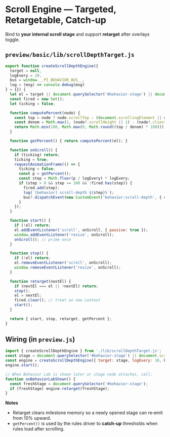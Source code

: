 # Scroll Engine — Targeted, Retargetable, Catch‑up

Bind to **your internal scroll stage** and support **retarget** after overlays toggle.

## `preview/basic/lib/scrollDepthTarget.js`
```js
export function createScrollDepthEngine({
  target = null,
  logEvery = 10,
  bus = window.__PI_BEHAVIOR_BUS__,
  log = (msg) => console.debug(msg)
} = {}) {
  let el = target || document.querySelector('#behavior-stage') || document.scrollingElement;
  const fired = new Set();
  let ticking = false;

  function computePercent(node) {
    const top = node ? node.scrollTop : (document.scrollingElement || document.documentElement).scrollTop;
    const denom = Math.max(1, (node?.scrollHeight || 1) - (node?.clientHeight || 1));
    return Math.min(100, Math.max(0, Math.round((top / denom) * 100)));
  }

  function getPercent() { return computePercent(el); }

  function onScroll() {
    if (ticking) return;
    ticking = true;
    requestAnimationFrame(() => {
      ticking = false;
      const p = getPercent();
      const step = Math.floor(p / logEvery) * logEvery;
      if (step > 0 && step <= 100 && !fired.has(step)) {
        fired.add(step);
        log(`[behavior] scroll-depth ${step}%`);
        bus?.dispatchEvent(new CustomEvent('behavior:scroll-depth', { detail: { percent: step } }));
      }
    });
  }

  function start() {
    if (!el) return;
    el.addEventListener('scroll', onScroll, { passive: true });
    window.addEventListener('resize', onScroll);
    onScroll(); // prime once
  }

  function stop() {
    if (!el) return;
    el.removeEventListener('scroll', onScroll);
    window.removeEventListener('resize', onScroll);
  }

  function retarget(nextEl) {
    if (nextEl === el || !nextEl) return;
    stop();
    el = nextEl;
    fired.clear(); // treat as new context
    start();
  }

  return { start, stop, retarget, getPercent };
}
```

## Wiring (in `preview.js`)
```js
import { createScrollDepthEngine } from './lib/scrollDepthTarget.js';
const stage = document.querySelector('#behavior-stage') || document.scrollingElement;
const engine = createScrollDepthEngine({ target: stage, logEvery: 10, bus, log: (s) => logB('scroll', s) });
engine.start();

// When Behavior Lab is shown later or stage node attaches, call:
function onBehaviorLabShown() {
  const freshStage = document.querySelector('#behavior-stage');
  if (freshStage) engine.retarget(freshStage);
}
```

**Notes**
- Retarget clears milestone memory so a newly opened stage can re‑emit from 10% upward.
- `getPercent()` is used by the rules driver to **catch‑up** thresholds when rules load after scrolling.

